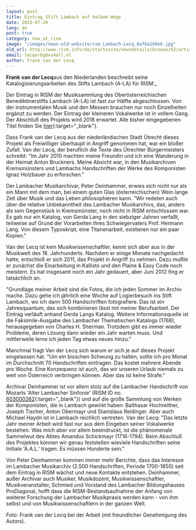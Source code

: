 ```yaml
---
layout: post
title: Eintrag Stift Lambach auf halbem Wege
date: 2015-07-20
lang: de
post: true
category: new_at_rism
image: "/images/news-old-website/csm_Lambach-Lecq_0af6a169e6.jpg"
old_url: http://www.rism.info/de/startseite/newsdetails/browse/62/article/64/work-on-lambach-abbey-halfway-done.html
email: lecqerbg@xs4all.nl
author: Frank van der Lecq
---
```


**Frank van der Lecq**aus den Niederlanden beschreibt seine Katalogisierungsarbeiten des Stifts Lambach (A-LA) für RISM:_

Der Eintrag in RISM der Musiksammlung des Oberösterreichischen Benediktinerstifts Lambach (A-LA) ist fast zur Hälfte abgeschlossen. Von der instrumentalen Musik und den Messen brauchen nur noch Einzelheiten ergänzt zu werden. Der Eintrag der kleineren Vokalwerke ist in vollem Gang. Der Abschluß des Projekts wird 2018 erwartet. Alle bisher eingegebenen Titel finden Sie [hier](https://opac.rism.info/search?View=rism&siglum=A-LA){:target="_blank"}.

Dass Frank van der Lecq aus der niederländischen Stadt Ütrecht dieses Projekt als Freiwilliger überhaupt in Angriff genommen hat, war ein bloßer Zufall. Van der Lecq, der beruflich die Texte des Ütrechter Bürgermeisters schreibt: "Im Jahr 2010 machten meine Freundin und ich eine Wanderung in der Heimat Anton Bruckners. Meine Absicht war, in den Musikarchiven Kremsmünsters und Lambachs Handschriften der Werke des Komponisten Ignaz Holzbauer zu erforschen."

Der Lambacher Musikarchivar, Peter Deinhammer, erwies sich nicht nur als ein Mann mit dem man, bei einem guten Glas (österreichischen) Wein lange Zeit über Musik und das Leben philosophieren kann. "Wir redeten auch über die relative Unbekanntheit des Lambacher Musikarchivs, das, anders als sein Gegenstück in Kremsmünster, noch nicht in RISM entschlossen war. Es gab nur ein Katalog, von Gerda Lang in den siebziger Jahren verfaßt, teilweise auf Grund der Vorarbeiten ihres Schwiegervaters Prof. Hermann Lang. Von diesem Typoskript, eine Titanenarbeit, existieren nur ein paar Kopien."

Van der Lecq ist kein Musikwissenschaftler, kennt sich aber aus in der Musikwelt des 18. Jahrhunderts. Nachdem er einige Monate nachgedacht hatte, entschloß er sich 2011, das Projekt in Angriff zu nehmen. Dazu mußte er zunächst die Einarbeitung in Kallisto und den Plaine & Easy Code noch meistern. Es hat insgesamt noch ein Jahr gedauert, aber Juni 2012 fing er tatsächlich an.

"Grundlage meiner Arbeit sind die Fotos, die ich jeden Sommer im Archiv mache. Dazu gehe ich jährlich eine Woche auf Logierbesuch ins Stift Lambach, wo ich dann 500 Handschriften fotografiere. Das ist ein Jahresquantum, das sich kombinieren lässt mit meiner Berufsarbeit. Der Eintrag verläuft anhand Gerda Langs Katalog. Weitere Informationsquelle ist die Faksimile-Ausgabe des Lambacher Thematischen Katalogs (1768), herausgegeben von Charles H. Sherman. Trotzdem gibt es immer wieder Probleme, deren Lösung dann wieder ein Jahr warten muss. Und mittlerweile lerne ich jeden Tag etwas neues hinzu."

Manchmal fragt Van der Lecq sich warum er sich je auf dieses Projekt eingelassen hat. "Um ein bisschen Schwung zu halten, sollte ich pro Monat im Durchschnitt 70 Handschriften eintragen. Das kostet mehrere Abende pro Woche. Eine Konzequenz ist auch, das wir unseren Urlaub niemals zu weit von Österreich verbringen können. Aber das ist keine Strafe."

Archivar Deinhammer ist vor allem stolz auf die Lambacher Handschrift von Mozarts 'Alter Lambacher Sinfonie' (RISM ID no. [603000262](https://opac.rism.info/search?id=603000262){:target="_blank"}) und auf die große Sammlung von Werken der Komponisten, die in Lambach gewirkt haben: Balthasar Hochreither, Joseph Tischer, Anton Obermayr und Stanislaus Reidinger. Aber auch Michael Haydn ist in Lambach reichlich vertreten. Van der Lecq: "Das letzte Jahr meiner Arbeit wird fast nur aus dem Eingeben seiner Vokalwerke bestehen. Was mich aber vor allem beeindruckt, ist die phänomenale Sammelwut des Abtes Amandus Schickmayr (1716-1794). Beim Abschluß des Projektes können wir genau feststellen wieviele Handschriften seine Initiale 'A.A.L.' tragen. Es müssen Hunderte sein."

Von Peter Deinhammer kommen immer mehr Berichte, dass das Interesse im Lambacher Musikarchiv (2.500 Handschriften, Periode 1700-1850) seit dem Eintrag in RISM wächst und neue Kontakte entstehen. Deinhammer, außer Archivar auch Musiker, Musikdozent, Musikwissenschaftler, Musikveranstalter, Schmied und Vorstand des Lambacher Bildungshauses ProDiagonal, hofft dass die RISM-Bestandsaufnahme der Anfang von weiterer Forschung der Lambacher Musikpraxis werden kann - von ihm selbst und von Musikwissenschaftlern in der ganzen Welt.

Foto: Frank van der Lecq bei der Arbeit (mit freundlicher Genehmigung des Autors).

